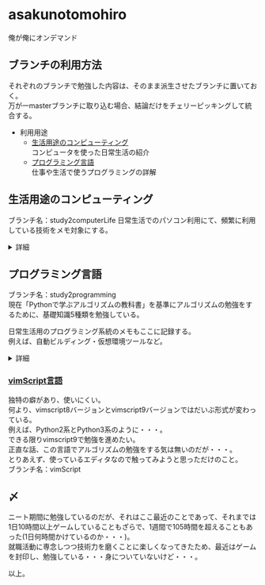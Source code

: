 # asakunotomohiro
俺が俺にオンデマンド

<a name="howtousethebranch"></a>
## ブランチの利用方法
それぞれのブランチで勉強した内容は、そのまま派生させたブランチに置いておく。  
万が一masterブランチに取り込む場合、結論だけをチェリーピッキングして統合する。  

* 利用用途  
  * [生活用途のコンピューティング](#computingforMylife)  
    コンピュータを使った日常生活の紹介  
  * [プログラミング言語](#computerProgramming)  
    仕事や生活で使うプログラミングの詳解  

<a name="computingforMylife"></a>
## 生活用途のコンピューティング
ブランチ名：study2computerLife
日常生活でのパソコン利用にて、頻繁に利用している技術をメモ対象にする。  

<details><summary>詳細</summary>

* メモ対象一覧  
  * [エディタ利用方法](#computingforEditor)  
    今は1種類のみ。  
    * vimエディタ  
  * [ドキュメント作成方法](#computingforMarkdown)  
    * markdown  
    * sphinx  
  * [検索方法](#computingforSearch)  
    * 正規表現  
  * [Git利用方法](#computingforGit)  
    そもそものここのメモ取りに使う最低限の技術。  

<a name="computingforEditor"></a>
### エディタ
基本的に、Vimエディタを使っているが、Windowsでは秀丸エディタとサクラエディタも使っている。  
Macであれば、CotEditorも使っている。  


#### Vimエディタ
このエディタでは、正規表現を使えるため、その技術は、以下の[検索方法](#computingforSearch)にて集約させている。  
ブランチ名：vimEditor  


<a name="computingforMarkdown"></a>
### ドキュメント作成
ここでメモを残す技術は、[マークダウン技術](#computingforMarkdownmarkdown)もしくは[リストラクチャーテキスト技術](#computingforMarkdownsphinx)が必要になる。  
現在の作業：中断。  


<a name="computingforMarkdownmarkdown"></a>
#### markdown
現在の状況：表の作成のみだけを記載しており、それ以外の記述は中断している。  


<a name="computingforMarkdownsphinx"></a>
#### sphinx
現在の状況：環境整備のひとつとして、Macへのインストール作業のみだけを記載しており、それ以外の記述は中断している。  


<a name="computingforSearch"></a>
### 検索方法
普通に検索するだけならば気にすることも無ければメモとして記録に残すこともないが、基本的には正規表現を使った技術をここにメモすることにする。  
ブランチ名：regularExpressions  


<a name="computingforGit"></a>
### Git
いわゆる、プログラム開発用に開発されたソースファイルの変更履歴を記録・追跡するための分散型バージョン管理システムのこと。  
私はプログラミング用ではなく、普通に記録残し用のメモ取りとして使う。  
ブランチ名：gitMemoPocket  

</details>

<a name="computerProgramming"></a>
## プログラミング言語
ブランチ名：study2programming  
現在「Pythonで学ぶアルゴリズムの教科書」を基準にアルゴリズムの勉強をするために、基礎知識5種類を勉強している。  

日常生活用のプログラミング系統のメモもここに記録する。  
例えば、自動ビルディング・仮想環境ツールなど。  

<details><summary>詳細</summary>

* 日常性活用プログラミング系統技術  
  * [自動ビルディング](#automaticBuildingcomputerProgramming)  
    * make  
    * その他  
  * [仮想環境ツール](#VirtualEnvironmenttoolcomputerProgramming)  
    * docker  
    * その他  
  * [バージョン管理システム](#changehistorymanagementcomputerProgramming)  
    ファイル変更記録追跡ツールのこと。  
    * Git  
    * その他  

現在の基礎知識5種類とは、以下になる。  
<a name="studyProgrammingFivetypes"></a>
* 基礎知識5種類  
  [構造化プログラミング](#whatisStructuredprogramming)のために勉強する。  
  * 変数  
  * 配列  
  * 条件分岐  
  * 繰り返し  
  * 関数  

この基礎知識5種類の勉強が終わった場合、マスターブランチにチェリーピッキング実施することを考えている。  

<a name="StructuredprogrammingStudyend"></a>
* 基礎知識5種類の勉強完了済みプログラミング言語一覧  
  * Python言語  
    そもそもの書籍で説明している言語なので、これを優先しなければ、他のプログラミング言語に応用できない。  
    ブランチ名：pythonLang  
  * Perl言語  
    他のプログラミング言語とは形式が異なり、配列の操作すら方言が強い。  
    ブランチ名：perlLang  
  * [vimScript言語](#vimscriptStructuredprogramming)  
    普通に使うエディタに付いているスクリプト(これで何かを作り上げるのは異常)。  

<a name="StructuredprogrammingStudystart"></a>
* [構造化プログラミング](#whatisStructuredprogramming)用基礎知識5種類の勉強に着手した一覧。  
  * C言語  
    ブランチ名：cLang  
  * C++言語  
    ブランチ名：cPlusPlus  
  * C#言語  
    ブランチ名：cSharpLang  
  * Java言語  
    ブランチ名：javaLang  
  * Go言語  
    ブランチ名：goLang  

<a name="whatisStructuredprogramming"></a>
* 構造化プログラミングとは。  
  そもそもの話。  
  基本制御構造の組み合わせのことをいい、これを元にアルゴリズムの勉強を進めることができる。  
  * 逐次構造  
    純粋に処理が順番通りに流れること。  
  * 選択構造  
    条件分岐により2通りに処理が分かれるうちの1つを選択すること。  
    いわゆる`if`文  
  * 前判定型反復構造  
    繰り返し処理をするための条件を満たした場合に処理が繰り返される。  
    いわゆる`for`・`while`文  
  * 後判定型反復構造  
    最低1回処理をした後に、繰り返す条件が満たされていれば繰り返される。  
    いわゆる`do〜while`文  
    これが存在しないプログラミング言語もある。  

構造化プログラミングの最低限のルールは、「1つの入り口に1つの出口があること」を守る必要がある。  
要は、入り口が1つなのに出口が2つあったり、入り口が2つに出口が1つというのは論外と言うこと。  
プログラムの規模が大きくなった場合、この最低限のルールが守られにくくなるため気をつけること。  


<a name="automaticBuildingcomputerProgramming"></a>
### 自動ビルディング
プログラミングの規模が大きくなれば当然コンパイル方法を自動化したいと言うことで、"make"技術の勉強を始めるつもり(難しい)。  
他には、"Ant"・"Gradle"とか？  
ブランチ名：makefile\_study  


<a name="VirtualEnvironmenttoolcomputerProgramming"></a>
### 仮想環境ツール
今は"docker"を勉強しようとしている。  
昔は、"VMware Fusion"・"VirtualBox"を使っていたと言うことで、仮想環境であれば、ここで勉強する。  
ブランチ名：virtualityDocker  


<a name="changehistorymanagementcomputerProgramming"></a>
### バージョン管理システム
現在はGitの勉強用に用意したのだが、[生活用途](#computingforMylife)の[Git](#computingforGit)記録で十分だった。  
バージョン管理システムと大見得を切ったため、Gitに限らず、さまざまなツールに手を広げることにする(実際は無理だけど)。  
ブランチ名：git978  

ちなみに、数種類あるのは当然のことで、過去の職場では聞いたこともないツールやある程度有名なツールも使った。  
当然有料なので個人利用できない。
最も、Gitで必要十分であり、これ以上のものは望んでいないかな・・・GUIが使いにくくて仕方ないけど。  

* ツール一覧  
  * Git  
  * Subversion  
  * TortoiseSVN  
    亀で有名。  
  * Concurrent Versions System  
    通称"CVS"と言う。  
  * Microsoft Team Foundation Server  
    私が使ったのは"VSS"時代のだけど。  
  * Mercurial  

</details>

<a name="vimscriptStructuredprogramming"></a>
### [vimScript言語](./vimScript言語/README.md)
独特の癖があり、使いにくい。  
何より、vimscript8バージョンとvimscript9バージョンではだいぶ形式が変わっている。  
例えば、Python2系とPython3系のように・・・。  
できる限りvimscript9で勉強を進めたい。  
正直な話、この言語でアルゴリズムの勉強をする気は無いのだが・・・。  
とりあえず、使っているエディタなので触ってみようと思っただけのこと。  
ブランチ名：vimScript  


## 〆
ニート期間に勉強しているのだが、それはここ最近のことであって、それまでは1日10時間以上ゲームしていることもざらで、1週間で105時間を超えることもあった(1日何時間かけているのか・・・)。  
就職活動に専念しつつ技術力を磨くことに楽しくなってきたため、最近はゲームを封印し、勉強している・・・身についていないけど・・・。  


以上。
